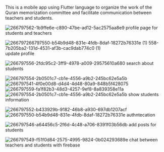 This is a mobile app using Flutter language to organize the work of the Quran memorization committee and facilitate communication between teachers and students.

![266797562-1b9ffe6e-c890-47be-ad12-5ac2575aa8e9](https://github.com/yacoob-assi/Quran-mobile-app/assets/78143481/4ff27fec-2301-4b4c-aca4-0fb5ecdcc312)
profile page for students and teachers

![266797![266797550-b54b9d48-831e-4fdb-8daf-18272b76331e (1)](https://github.com/yacoob-assi/Quran-mobile-app/assets/78143481/318efb78-fbfc-48de-84d8-934bb616dc71)
558-7b205ba2-131d-4531-af3b-cac9dab774c0 (1)](https://github.com/yacoob-assi/Quran-mobile-app/assets/78143481/921700be-3c8e-42b7-a3e8-ecbb88a72039)
update profile 

![266797556-2fdc95c2-3ff9-4978-a009-29575610a680](https://github.com/yacoob-assi/Quran-mobile-app/assets/78143481/b391a0e0-9c0d-4119-8157-2f044b56ced3)
search about students

![266797554-2b0501c7-cb1e-4556-a9b2-245bc62e5a5b](https://github.com/yacoob-assi/Quran-mobile-app/assets/78143481/929dd7ce-fabd-4395-95f3-3ae8631183bd)
![266797541-4f0e00d8-d4d4-4d48-80a9-848b5f428075](https://github.com/yacoob-assi/Quran-mobile-app/assets/78143481/a8376ea9-12c6-4b26-9f5f-f83a933102cd)
![266797559-fa1f82b3-48d3-4257-9ef8-8a839358e11a](https://github.com/yacoob-assi/Quran-mobile-app/assets/78143481/9b058c23-f3bd-4f49-8c4a-0823a9a7029b)
![266797554-2b0501c7-cb1e-4556-a9b2-245bc62e5a5b](https://github.com/yacoob-assi/Quran-mobile-app/assets/78143481/ce524a73-57f6-4205-88cc-06a8cda48152)
show students information

![266797552-b433929b-9182-46b8-a930-697db1207acf](https://github.com/yacoob-assi/Quran-mobile-app/assets/78143481/d1032fda-15d1-4694-b7af-8e34d629e767)
![266797550-b54b9d48-831e-4fdb-8daf-18272b76331e](https://github.com/yacoob-assi/Quran-mobile-app/assets/78143481/3d82ea12-4f6c-440d-99ab-b3f33d957df9)
authntecation

![266797546-a64456c5-2f6d-4c48-a706-8391f03b56db](https://github.com/yacoob-assi/Quran-mobile-app/assets/78143481/c789a6b5-87db-42ee-9032-8d96f95ac280)
add posts for students

![266797549-f51f0d84-2575-4995-9824-0b024293689e](https://github.com/yacoob-assi/Quran-mobile-app/assets/78143481/07344b8f-b510-4b78-a58c-3471f0f737ee)
chat between teachers and students with firebase
